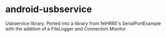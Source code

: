 # android-usbservice
Usbservice library. Ported into a library from felHR85's SerialPortExample with the addition of a FileLogger and Connection Monitor
